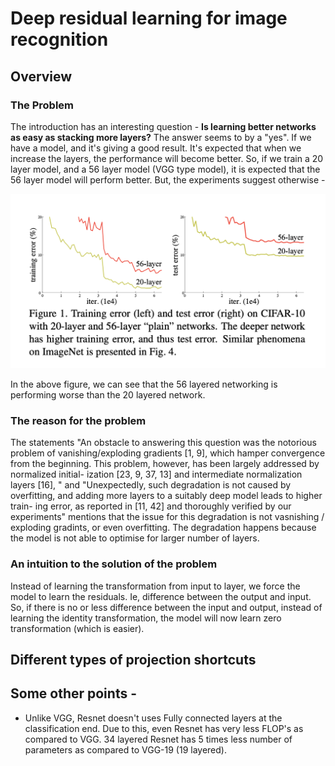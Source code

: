 # Deep residual learning for image recognition

## Overview 

### The Problem
The introduction has an interesting question - **Is learning better networks as easy as stacking more layers?** The answer seems to by a "yes". If we have a model, and it's giving a good result. It's expected that when we increase the layers, the performance will become better. So, if we train a 20 layer model, and a 56 layer model (VGG type model), it is expected that the 56 layer model will perform better. But, the experiments suggest otherwise - 

![image](images/resnet_1.png)

In the above figure, we can see that the 56 layered networking is performing worse than the 20 layered network. 

### The reason for the problem 
The statements "An obstacle to answering this question was the notorious problem of vanishing/exploding gradients [1, 9], which hamper convergence from the beginning. This problem, however, has been largely addressed by normalized initial- ization [23, 9, 37, 13] and intermediate normalization layers [16], " and "Unexpectedly, such degradation is not caused by overfitting, and adding more layers to a suitably deep model leads to higher train- ing error, as reported in [11, 42] and thoroughly verified by our experiments" mentions that the issue for this degradation is not vasnishing / exploding gradints, or even overfitting. The degradation happens because the model is not able to optimise for larger number of layers. 

### An intuition to the solution of the problem 
Instead of learning the transformation from input to layer, we force the model to learn the residuals. Ie, difference between the output and input. So, if there is no or less difference between the input and output, instead of learning the identity transformation, the model will now learn zero transformation (which is easier). 

## Different types of projection shortcuts 



## Some other points - 

- Unlike VGG, Resnet doesn't uses Fully connected layers at the classification end. Due to this, even Resnet has very less FLOP's as compared to VGG. 34 layered Resnet has 5 times less number of parameters as compared to VGG-19 (19 layered).

  
